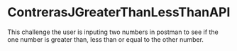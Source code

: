 # ContrerasJGreaterThanLessThanAPI
This challenge the user is inputing two numbers in postman to see if the one number is greater than, less than or equal to the other number.
